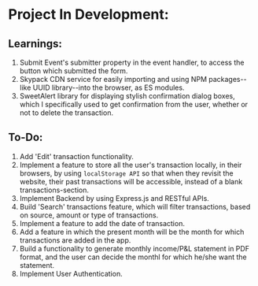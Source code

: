 # Project In Development:

## Learnings:

1. Submit Event's submitter property in the event handler, to access the button which submitted the form.
2. Skypack CDN service for easily importing and using NPM packages--like UUID library--into the browser, as ES modules.
3. SweetAlert library for displaying stylish confirmation dialog boxes, which I specifically used to get confirmation from the user, whether or not to delete the transaction. 

## To-Do:
1. Add 'Edit' transaction functionality.
2. Implement a feature to store all the user's transaction locally, in their browsers, by using `localStorage API` so that  when they revisit the website, their past transactions will be accessible, instead of a blank transactions-section.
3. Implement Backend by using Express.js and RESTful APIs.
4. Build 'Search' transactions feature, which will filter transactions, based on source, amount or type of transactions.
5. Implement a feature to add the date of transaction.
6. Add a feature in which the present month will be the month for which transactions are added in the app.
7. Build a functionality to generate monthly income/P&L statement in PDF format, and the user can decide the monthl for which he/she want the statement.
8. Implement User Authentication.
